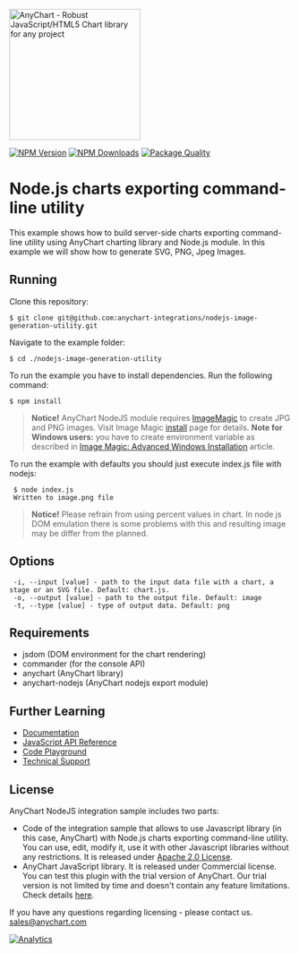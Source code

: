 [<img src="https://cdn.anychart.com/images/logo-transparent-segoe.png?2" width="234px" alt="AnyChart - Robust JavaScript/HTML5 Chart library for any project">](https://anychart.com)

[![NPM Version][npm-image]][npm-url] [![NPM Downloads][downloads-image]][downloads-url] [![Package Quality][quality-image]][quality-url]

# Node.js charts exporting command-line utility
This example shows how to build server-side charts exporting command-line utility using AnyChart charting library and Node.js module. In this example we will show how to generate SVG, PNG, Jpeg Images.

## Running
Clone this repository:
```
$ git clone git@github.com:anychart-integrations/nodejs-image-generation-utility.git
```
Navigate to the example folder:
```
$ cd ./nodejs-image-generation-utility
```
To run the example you have to install dependencies. Run the following command:
```
$ npm install
```
> **Notice!**
> AnyChart NodeJS module requires [ImageMagic](https://www.imagemagick.org) to create JPG and PNG images.
Visit Image Magic [install](https://www.imagemagick.org/script/index.php) page for details.
**Note for Windows users:** you have to create environment variable as described in [Image Magic: Advanced Windows Installation](https://www.imagemagick.org/script/advanced-windows-installation.php) article.

To run the example with defaults you should just execute index.js file with nodejs: 
```
 $ node index.js 
 Written to image.png file
```
> **Notice!**
> Please refrain from using percent values in chart. In node js DOM emulation there is some problems with this and resulting image may be differ from the planned.

## Options
```
 -i, --input [value] - path to the input data file with a chart, a stage or an SVG file. Default: chart.js.
 -o, --output [value] - path to the output file. Default: image
 -t, --type [value] - type of output data. Default: png
```

## Requirements
* jsdom (DOM environment for the chart rendering)
* commander (for the console API)
* anychart (AnyChart library)
* anychart-nodejs (AnyChart nodejs export module)

## Further Learning
* [Documentation](https://docs.anychart.com)
* [JavaScript API Reference](https://api.anychart.com)
* [Code Playground](https://playground.anychart.com)
* [Technical Support](https://anychart.com/support)

## License
AnyChart NodeJS integration sample includes two parts:
- Code of the integration sample that allows to use Javascript library (in this case, AnyChart) with Node.js charts exporting command-line utility. You can use, edit, modify it, use it with other Javascript libraries without any restrictions. It is released under [Apache 2.0 License](https://github.com/anychart-integrations/nodejs-image-generation-utility/blob/master/LICENSE).
- AnyChart JavaScript library. It is released under Commercial license. You can test this plugin with the trial version of AnyChart. Our trial version is not limited by time and doesn't contain any feature limitations. Check details [here](https://www.anychart.com/buy/).

If you have any questions regarding licensing - please contact us. <sales@anychart.com>

[![Analytics](https://ga-beacon.appspot.com/UA-228820-4/Integrations/nodejs-image-generation-utility?pixel&useReferer)](https://github.com/igrigorik/ga-beacon)

[npm-image]: https://img.shields.io/npm/v/nodejs-image-generation-utility.svg?style=flat-square
[npm-url]: https://www.npmjs.com/package/nodejs-image-generation-utility
[downloads-image]: https://img.shields.io/npm/dm/nodejs-image-generation-utility.svg?style=flat-square
[downloads-url]: https://www.npmjs.com/package/nodejs-image-generation-utility
[quality-image]: http://npm.packagequality.com/shield/nodejs-image-generation-utility.svg?style=flat-square
[quality-url]: http://packagequality.com/#?package=nodejs-image-generation-utility